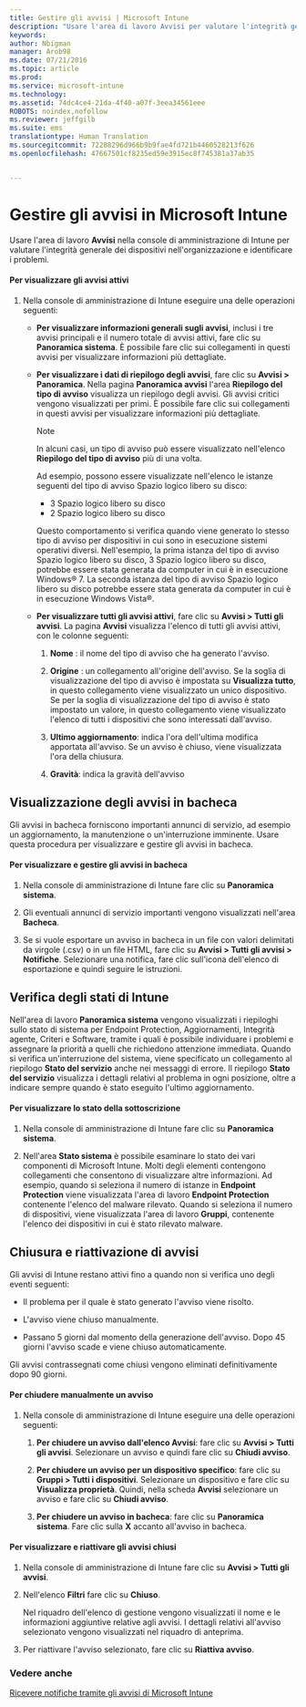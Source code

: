 ```yaml
---
title: Gestire gli avvisi | Microsoft Intune
description: "Usare l'area di lavoro Avvisi per valutare l'integrità generale dei dispositivi nell'organizzazione."
keywords: 
author: Nbigman
manager: Arob98
ms.date: 07/21/2016
ms.topic: article
ms.prod: 
ms.service: microsoft-intune
ms.technology: 
ms.assetid: 74dc4ce4-21da-4f40-a07f-3eea34561eee
ROBOTS: noindex,nofollow
ms.reviewer: jeffgilb
ms.suite: ems
translationtype: Human Translation
ms.sourcegitcommit: 72288296d966b9b9fae4fd721b4460528213f626
ms.openlocfilehash: 47667501cf8235ed59e3915ec8f745381a37ab35


---
```


# Gestire gli avvisi in Microsoft Intune
Usare l'area di lavoro **Avvisi** nella console di amministrazione di Intune per valutare l'integrità generale dei dispositivi nell'organizzazione e identificare i problemi.

#### Per visualizzare gli avvisi attivi

1.  Nella console di amministrazione di Intune eseguire una delle operazioni seguenti:

    -   **Per visualizzare informazioni generali sugli avvisi**, inclusi i tre avvisi principali e il numero totale di avvisi attivi, fare clic su **Panoramica sistema**. È possibile fare clic sui collegamenti in questi avvisi per visualizzare informazioni più dettagliate.

    -   **Per visualizzare i dati di riepilogo degli avvisi**, fare clic su **Avvisi &gt; Panoramica**. Nella pagina **Panoramica avvisi** l'area **Riepilogo del tipo di avviso** visualizza un riepilogo degli avvisi. Gli avvisi critici vengono visualizzati per primi. È possibile fare clic sui collegamenti in questi avvisi per visualizzare informazioni più dettagliate.

        > [!NOTE]
        > In alcuni casi, un tipo di avviso può essere visualizzato nell'elenco **Riepilogo del tipo di avviso** più di una volta.
        > 
        > Ad esempio, possono essere visualizzate nell'elenco le istanze seguenti del tipo di avviso Spazio logico libero su disco:
        > 
        > -   3 Spazio logico libero su disco
        > -   2 Spazio logico libero su disco
        > 
        > Questo comportamento si verifica quando viene generato lo stesso tipo di avviso per dispositivi in cui sono in esecuzione sistemi operativi diversi. Nell'esempio, la prima istanza del tipo di avviso Spazio logico libero su disco, 3 Spazio logico libero su disco, potrebbe essere stata generata da computer in cui è in esecuzione Windows® 7. La seconda istanza del tipo di avviso Spazio logico libero su disco potrebbe essere stata generata da computer in cui è in esecuzione Windows Vista®.

    -   **Per visualizzare tutti gli avvisi attivi**, fare clic su **Avvisi &gt; Tutti gli avvisi**. La pagina **Avvisi** visualizza l'elenco di tutti gli avvisi attivi, con le colonne seguenti:

        1.  **Nome** : il nome del tipo di avviso che ha generato l'avviso.

        2.  **Origine** : un collegamento all'origine dell'avviso. Se la soglia di visualizzazione del tipo di avviso è impostata su **Visualizza tutto**, in questo collegamento viene visualizzato un unico dispositivo. Se per la soglia di visualizzazione del tipo di avviso è stato impostato un valore, in questo collegamento viene visualizzato l'elenco di tutti i dispositivi che sono interessati dall'avviso.

        3.  **Ultimo aggiornamento**: indica l'ora dell'ultima modifica apportata all'avviso. Se un avviso è chiuso, viene visualizzata l'ora della chiusura.

        4.  **Gravità**: indica la gravità dell'avviso

## Visualizzazione degli avvisi in bacheca
Gli avvisi in bacheca forniscono importanti annunci di servizio, ad esempio un aggiornamento, la manutenzione o un'interruzione imminente. Usare questa procedura per visualizzare e gestire gli avvisi in bacheca.

#### Per visualizzare e gestire gli avvisi in bacheca

1.  Nella console di amministrazione di Intune fare clic su **Panoramica sistema**.

2.  Gli eventuali annunci di servizio importanti vengono visualizzati nell'area **Bacheca**.

3.  Se si vuole esportare un avviso in bacheca in un file con valori delimitati da virgole (.csv) o in un file HTML, fare clic su **Avvisi &gt; Tutti gli avvisi &gt; Notifiche**. Selezionare una notifica, fare clic sull'icona dell'elenco di esportazione e quindi seguire le istruzioni.

## Verifica degli stati di Intune
Nell'area di lavoro **Panoramica sistema** vengono visualizzati i riepiloghi sullo stato di sistema per Endpoint Protection, Aggiornamenti, Integrità agente, Criteri e Software, tramite i quali è possibile individuare i problemi e assegnare la priorità a quelli che richiedono attenzione immediata. Quando si verifica un'interruzione del sistema, viene specificato un collegamento al riepilogo **Stato del servizio** anche nei messaggi di errore. Il riepilogo **Stato del servizio** visualizza i dettagli relativi al problema in ogni posizione, oltre a indicare sempre quando è stato eseguito l'ultimo aggiornamento.

#### Per visualizzare lo stato della sottoscrizione

1.  Nella console di amministrazione di Intune fare clic su **Panoramica sistema**.

2.  Nell'area **Stato sistema** è possibile esaminare lo stato dei vari componenti di Microsoft Intune. Molti degli elementi contengono collegamenti che consentono di visualizzare altre informazioni. Ad esempio, quando si seleziona il numero di istanze in **Endpoint Protection** viene visualizzata l'area di lavoro **Endpoint Protection** contenente l'elenco del malware rilevato. Quando si seleziona il numero di dispositivi, viene visualizzata l'area di lavoro **Gruppi**, contenente l'elenco dei dispositivi in cui è stato rilevato malware.

## Chiusura e riattivazione di avvisi
Gli avvisi di Intune restano attivi fino a quando non si verifica uno degli eventi seguenti:

-   Il problema per il quale è stato generato l'avviso viene risolto.

-   L'avviso viene chiuso manualmente.

-   Passano 5 giorni dal momento della generazione dell'avviso. Dopo 45 giorni l'avviso scade e viene chiuso automaticamente.

Gli avvisi contrassegnati come chiusi vengono eliminati definitivamente dopo 90 giorni.

#### Per chiudere manualmente un avviso

1.  Nella console di amministrazione di Intune eseguire una delle operazioni seguenti:

    1.  **Per chiudere un avviso dall'elenco Avvisi**: fare clic su **Avvisi &gt; Tutti gli avvisi**. Selezionare un avviso e quindi fare clic su **Chiudi avviso**.

    2.  **Per chiudere un avviso per un dispositivo specifico**: fare clic su **Gruppi &gt; Tutti i dispositivi**. Selezionare un dispositivo e fare clic su **Visualizza proprietà**. Quindi, nella scheda **Avvisi** selezionare un avviso e fare clic su **Chiudi avviso**.

    3.  **Per chiudere un avviso in bacheca**: fare clic su **Panoramica sistema**. Fare clic sulla **X** accanto all'avviso in bacheca.

#### Per visualizzare e riattivare gli avvisi chiusi

1.  Nella console di amministrazione di Intune fare clic su **Avvisi &gt; Tutti gli avvisi**.

2.  Nell'elenco **Filtri** fare clic su **Chiuso**.

    Nel riquadro dell'elenco di gestione vengono visualizzati il nome e le informazioni aggiuntive relative agli avvisi. I dettagli relativi all'avviso selezionato vengono visualizzati nel riquadro di anteprima.

3.  Per riattivare l'avviso selezionato, fare clic su **Riattiva avviso**.

### Vedere anche
[Ricevere notifiche tramite gli avvisi di Microsoft Intune](get-notified-by-alerts.md)




<!--HONumber=Jul16_HO3-->



